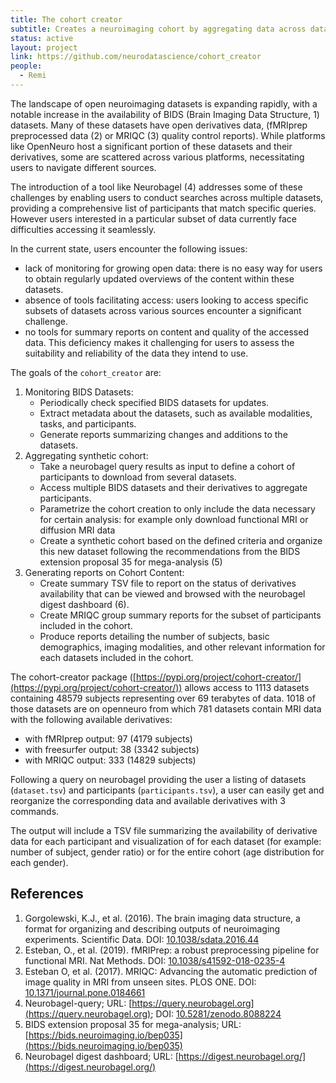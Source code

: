 ```yaml
---
title: The cohort creator
subtitle: Creates a neuroimaging cohort by aggregating data across datasets.
status: active
layout: project
link: https://github.com/neurodatascience/cohort_creator
people:
  - Remi
---
```


The landscape of open neuroimaging datasets is expanding rapidly, with a notable increase in the availability of BIDS (Brain Imaging Data Structure, 1) datasets. Many of these datasets have open derivatives data, (fMRIprep preprocessed data (2) or MRIQC (3) quality control reports). While platforms like OpenNeuro host a significant portion of these datasets and their derivatives, some are scattered across various platforms, necessitating users to navigate different sources.

The introduction of a tool like Neurobagel (4) addresses some of these challenges by enabling users to conduct searches across multiple datasets, providing a comprehensive list of participants that match specific queries. However users interested in a particular subset of data currently face difficulties accessing it seamlessly.

In the current state, users encounter the following issues:

- lack of monitoring for growing open data: there is no easy way for users to obtain regularly updated overviews of the content within these datasets.
- absence of tools facilitating access: users looking to access specific subsets of datasets across various sources encounter a significant challenge.
- no tools for summary reports on content and quality of the accessed data. This deficiency makes it challenging for users to assess the suitability and reliability of the data they intend to use.

The goals of the `cohort_creator` are:

1. Monitoring BIDS Datasets:
   - Periodically check specified BIDS datasets for updates.
   - Extract metadata about the datasets, such as available modalities, tasks, and participants.
   - Generate reports summarizing changes and additions to the datasets.
2. Aggregating synthetic cohort:
   - Take a neurobagel query results as input to define a cohort of participants to download from several datasets.
   - Access multiple BIDS datasets and their derivatives to aggregate participants.
   - Parametrize the cohort creation to only include the data necessary for certain analysis: for example only download functional MRI or diffusion MRI data
   - Create a synthetic cohort based on the defined criteria and organize this new dataset following the recommendations from the BIDS extension proposal 35 for mega-analysis (5)
3. Generating reports on Cohort Content:
   - Create summary TSV file to report on the status of derivatives availability that can be viewed and browsed with the neurobagel digest dashboard (6).
   - Create MRIQC group summary reports for the subset of participants included in the cohort.
   - Produce reports detailing the number of subjects, basic demographics, imaging modalities, and other relevant information for each datasets included in the cohort.

The cohort-creator package ([https://pypi.org/project/cohort-creator/](https://pypi.org/project/cohort-creator/)) allows access to 1113 datasets containing 48579 subjects representing over 69 terabytes of data. 1018 of those datasets are on openneuro from which 781 datasets contain MRI data with the following available derivatives:

- with fMRIprep output: 97 (4179 subjects)
- with freesurfer output: 38 (3342 subjects)
- with MRIQC output: 333 (14829 subjects)

Following a query on neurobagel providing the user a listing of datasets (`dataset.tsv`) and participants (`participants.tsv`), a user can easily get and reorganize the corresponding data and available derivatives with 3 commands.

The output will include a TSV file summarizing the availability of derivative data for each participant and visualization of for each dataset (for example: number of subject, gender ratio) or for the entire cohort (age distribution for each gender).

## References

1. Gorgolewski, K.J., et al. (2016). The brain imaging data structure, a format for organizing and describing outputs of neuroimaging experiments. Scientific Data. DOI: [10.1038/sdata.2016.44](https://doi.org/10.1038/sdata.2016.44)
2. Esteban, O., et al. (2019). fMRIPrep: a robust preprocessing pipeline for functional MRI. Nat Methods. DOI: [10.1038/s41592-018-0235-4](https://doi.org/10.1038/s41592-018-0235-4)
3. Esteban O, et al. (2017). MRIQC: Advancing the automatic prediction of image quality in MRI from unseen sites. PLOS ONE. DOI: [10.1371/journal.pone.0184661](https://doi.org/10.1371/journal.pone.0184661)
4. Neurobagel-query; URL: [https://query.neurobagel.org](https://query.neurobagel.org); DOI: [10.5281/zenodo.8088224](https://doi.org/10.5281/zenodo.8088224)
5. BIDS extension proposal 35 for mega-analysis; URL: [https://bids.neuroimaging.io/bep035](https://bids.neuroimaging.io/bep035)
6. Neurobagel digest dashboard; URL: [https://digest.neurobagel.org/](https://digest.neurobagel.org/)
